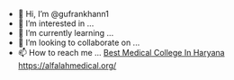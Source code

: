 - 👋 Hi, I’m @gufrankhann1
- 👀 I’m interested in ...
- 🌱 I’m currently learning ...
- 💞️ I’m looking to collaborate on ...
- 📫 How to reach me ...
<a href="hhttps://alfalahmedical.org/">Best Medical College In Haryana</a>
https://alfalahmedical.org/
<!---
gufrankhann1/gufrankhann1 is a ✨ special ✨ repository because its `README.md` (this file) appears on your GitHub profile.
You can click the Preview link to take a look at your changes
<a href="https://seosandwitch.com/fix-clickable-elements-too-" rel="nofollow">https://seosandwitch.com/fix-clickable-elements-too-</a></p>

--->
